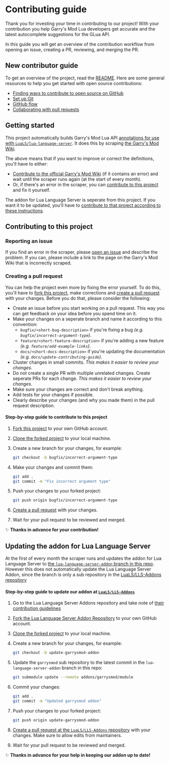 # Contributing guide <!-- omit in toc -->

Thank you for investing your time in contributing to our project! With your contribution you help Garry's Mod Lua developers get accurate and the latest autocomplete suggestions for the GLua API.

In this guide you will get an overview of the contribution workflow from opening an issue, creating a PR, reviewing, and merging the PR.

## New contributor guide

To get an overview of the project, read the [README](README.md). Here are some general resources to help you get started with open source contributions:

* [Finding ways to contribute to open source on GitHub](https://docs.github.com/en/get-started/exploring-projects-on-github/finding-ways-to-contribute-to-open-source-on-github)
* [Set up Git](https://docs.github.com/en/get-started/quickstart/set-up-git)
* [GitHub flow](https://docs.github.com/en/get-started/quickstart/github-flow)
* [Collaborating with pull requests](https://docs.github.com/en/github/collaborating-with-pull-requests)


## Getting started

This project automatically builds Garry's Mod Lua API [annotations for use with `LuaLS/lua-language-server`](https://github.com/LuaLS/lua-language-server/wiki/Annotations). It does this by scraping [the Garry's Mod Wiki](https://wiki.facepunch.com/gmod/). 

The above means that if you want to improve or correct the definitions, you'll have to either:

* [Contribute to the official Garry's Mod Wiki](https://wiki.facepunch.com/gmod/#contributing) (if it contains an error) and wait until the scraper runs again (at the start of every month).
* Or, if there's an error in the scraper, you can [contribute to this project](#contributing-to-this-project) and fix it yourself.

The addon for Lua Language Server is seperate from this project. If you want it to be updated, you'll have to [contribute to that project according to these instructions](#updating-the-addon-for-lua-language-server).

## Contributing to this project

### Reporting an issue

If you find an error in the scraper, please [open an issue](https://github.com/luttje/glua-api-snippets/issues/new) and describe the problem. If you can, please include a link to the page on the Garry's Mod Wiki that is incorrectly scraped.

### Creating a pull request

You can help the project even more by fixing the error yourself. To do this, you'll have to [fork this project](https://docs.github.com/en/get-started/quickstart/fork-a-repo), make corrections and [create a pull request](https://github.com/luttje/glua-api-snippets/compare) with your changes. Before you do that, please consider the following:

* Create an issue before you start working on a pull request. This way you can get feedback on your idea before you spend time on it.
* Make your changes on a seperate branch and name it according to this convention:
    * `bugfix/<short-bug-description>` if you're fixing a bug *(e.g. `bugfix/incorrect-argument-type`)*.
    * `feature/<short-feature-description>` if you're adding a new feature *(e.g. `feature/add-example-links`)*.
    * `docs/<short-docs-description>` if you're updating the documentation *(e.g. `docs/update-contributing-guide`)*.
* Cluster changes in small commits. *This makes it easier to review your changes.*
* Do not create a single PR with multiple unrelated changes. Create seperate PRs for each change. *This makes it easier to review your changes.*
* Make sure your changes are correct and don't break anything.
* Add tests for your changes if possible.
* Clearly describe your changes (and why you made them) in the pull request description.

#### Step-by-step guide to contribute to this project

1. [Fork this project](https://github.com/luttje/glua-api-snippets/fork) to your own GitHub account.

2. [Clone the forked project](https://docs.github.com/en/get-started/quickstart/fork-a-repo#cloning-your-forked-repository) to your local machine.

3. Create a new branch for your changes, for example:

    ```bash
    git checkout -b bugfix/incorrect-argument-type
    ```

4. Make your changes and commit them:

    ```bash
    git add .
    git commit -m "Fix incorrect argument type"
    ```

5. Push your changes to your forked project:

    ```bash
    git push origin bugfix/incorrect-argument-type
    ```

6. [Create a pull request](https://github.com/luttje/glua-api-snippets/compare) with your changes.

7. Wait for your pull request to be reviewed and merged. 

✨ **Thanks in advance for your contribution!**

## Updating the addon for Lua Language Server

At the first of every month the scraper runs and updates the addon for Lua Language Server to [the `lua-language-server-addon` branch in this repo](https://github.com/luttje/glua-api-snippets/tree/lua-language-server-addon). However this does not automatically update the Lua Language Server Addon, since the branch is only a sub repository in the [LuaLS/LLS-Addons repository](https://github.com/LuaLS/LLS-Addons)

#### Step-by-step guide to update our addon at [`LuaLS/LLS-Addons`](https://github.com/LuaLS/LLS-Addons/)

1. Go to the Lua Language Server Addons repository and take note of [their contribution guidelines](https://github.com/LuaLS/LLS-Addons/blob/main/CONTRIBUTING.md)

2. [Fork the Lua Language Server Addon Repository](https://github.com/LuaLS/LLS-Addons/fork) to your own GitHub account.

3. [Clone the forked project](https://docs.github.com/en/get-started/quickstart/fork-a-repo#cloning-your-forked-repository) to your local machine.

4. Create a new branch for your changes, for example:

    ```bash
    git checkout -b update-garrysmod-addon
    ```

5. Update the `garrysmod` sub repository to the latest commit in the `lua-language-server-addon` branch in this repo:

    ```bash
    git submodule update --remote addons/garrysmod/module
    ```

6. Commit your changes:

    ```bash
    git add .
    git commit -m "Updated garrysmod addon"
    ```

7. Push your changes to your forked project:

    ```bash
    git push origin update-garrysmod-addon
    ```

8. [Create a pull request at the `LuaLS/LLS-Addons` repository](https://github.com/LuaLS/LLS-Addons/compare) with your changes. Make sure to allow edits from maintainers.

9. Wait for your pull request to be reviewed and merged.

✨ **Thanks in advance for your help in keeping our addon up to date!**